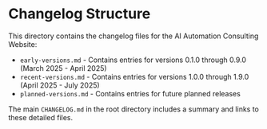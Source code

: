 
# Changelog Structure

This directory contains the changelog files for the AI Automation Consulting Website:

- `early-versions.md` - Contains entries for versions 0.1.0 through 0.9.0 (March 2025 - April 2025)
- `recent-versions.md` - Contains entries for versions 1.0.0 through 1.9.0 (April 2025 - July 2025)
- `planned-versions.md` - Contains entries for future planned releases

The main `CHANGELOG.md` in the root directory includes a summary and links to these detailed files.
